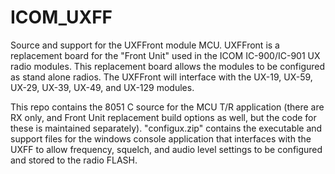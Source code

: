 # ICOM_UXFF
Source and support for the UXFFront module MCU.  UXFFront is a replacement board for the "Front Unit" used
in the ICOM IC-900/IC-901 UX radio modules.  This replacement board allows the modules to be configured as
stand alone radios.  The UXFFront will interface with the UX-19, UX-59, UX-29, UX-39, UX-49, and UX-129
modules.

This repo contains the 8051 C source for the MCU T/R application (there are RX only, and Front Unit
replacement build options as well, but the code for these is maintained separately).  "configux.zip"
contains the executable and support files for the windows console application that interfaces with the
UXFF to allow frequency, squelch, and audio level settings to be configured and stored to the radio
FLASH.
